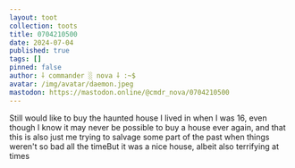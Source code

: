 ```yaml
---
layout: toot
collection: toots
title: 0704210500
date: 2024-07-04
published: true
tags: []
pinned: false
author: ⸸ commander ░ nova ⸸ :~$
avatar: /img/avatar/daemon.jpeg
mastodon: https://mastodon.online/@cmdr_nova/0704210500
---
```


Still would like to buy the haunted house I lived in when I was 16, even though I know it may never be possible to buy a house ever again, and that this is also just me trying to salvage some part of the past when things weren't so bad all the timeBut it was a nice house, albeit also terrifying at times
